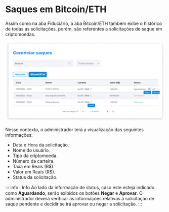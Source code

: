 # Saques em Bitcoin/ETH
Assim como na aba Fiduciário, a aba Bitcoin/ETH também exibe o histórico de todas as solicitações, porém, são referentes a solicitações de saque em criptomoedas.

![image](../img/manage_assets/withdrawals_crypto.png)

Nesse contexto, o administrador terá a visualização das seguintes informações:

- Data e Hora da solicitação.
- Nome do usuário.
- Tipo da criptomoeda.
- Número da carteira.
- Taxa em Reais (R$).
- Valor em Reais (R$).
- Status da solicitação.

::: info ℹ️ <infoblocktitle>Info</infoblocktitle>
<infoblocktext>Ao lado da informação de status, caso este esteja indicado como <b>Aguardando</b>, serão exibidos os botões <b>Negar</b> e <b>Aprovar</b>. O administrador deverá verificar as informações relativas à solicitação de saque pendente e decidir se irá aprovar ou negar a solicitação.</infoblocktext>
:::